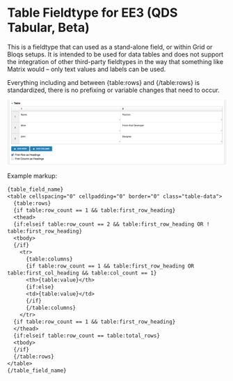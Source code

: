 # Table Fieldtype for EE3 (QDS Tabular, Beta)

This is a fieldtype that can used as a stand-alone field, or within Grid or Bloqs
setups. It is intended to be used for data tables and does not support the integration
of other third-party fieldtypes in the way that something like Matrix would – only
text values and labels can be used.

Everything including and between {table:rows} and {/table:rows} is standardized,
there is no prefixing or variable changes that need to occur.

![Screen Shot](/screengrab.png?raw=true "QDS Tabular for EE3")

Example markup:

```
{table_field_name}
<table cellspacing="0" cellpadding="0" border="0" class="table-data">
  {table:rows}
  {if table:row_count == 1 && table:first_row_heading}
  <thead>
  {if:elseif table:row_count == 2 && table:first_row_heading OR ! table:first_row_heading}
  <tbody>
  {/if}
    <tr>
      {table:columns}
      {if table:row_count == 1 && table:first_row_heading OR table:first_col_heading && table:col_count == 1}
      <th>{table:value}</th>
      {if:else}
      <td>{table:value}</td>
      {/if}
      {/table:columns}
    </tr>
  {if table:row_count == 1 && table:first_row_heading}
  </thead>
  {if:elseif table:row_count == table:total_rows}
  <tbody>
  {/if}
  {/table:rows}
</table>
{/table_field_name}
```
